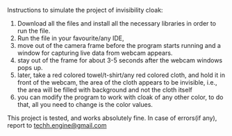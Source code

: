 Instructions to simulate the project of invisibility cloak:

1. Download all the files and install all the necessary libraries in order to run the file.
2. Run the file in your favourite/any IDE,
3. move out of the camera frame before the program starts running and a window for capturing live data from webcam appears.
4. stay out of the frame for about 3-5 seconds after the webcam windows pops up.
5. later, take a red colored towel/t-shirt/any red colored cloth, and hold it in front of the webcam, the area of the cloth appears to be invisible, i.e., the area will be filled with background and not the cloth itself
6. you can modify the program to work with cloak of any other color, to do that, all you need to change is the color values. 

This project is tested, and works absolutely fine.
In case of errors(if any), report to techh.engine@gmail.com
